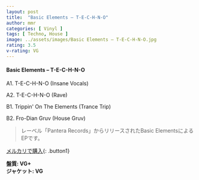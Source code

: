 ```yaml
---
layout: post
title:  "Basic Elements – T-E-C-H-N-O"
author: mmr
categories: [ Vinyl ]
tags: [ Techno, House ]
image: ../assets/images/Basic Elements – T-E-C-H-N-O.jpg
rating: 3.5
v-rating: VG
---
```


#### Basic Elements – T-E-C-H-N-O

A1. T-E-C-H-N-O (Insane Vocals)

A2. T-E-C-H-N-O (Rave)

B1. Trippin' On The Elements (Trance Trip)

B2. Fro-Dian Gruv (House Gruv)

> レーベル「Pantera Records」からリリースされたBasic ElementsによるEPです。

[メルカリで購入](https://jp.mercari.com/item/m57566827619){: .button1}

<div class="mt-4 mb-4 d-flex align-items-center">
<strong class="mr-1">盤質: VG+</strong>
</div>
<div class="mt-4 mb-4 d-flex align-items-center">
<strong class="mr-1">ジャケット: VG</strong>
</div>
